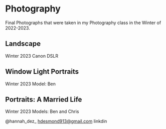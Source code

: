 # Photography

Final Photographs that were taken in my Photography class in the Winter of 2022-2023.

## Landscape 

Winter 2023 Canon DSLR 

## Window Light Portraits

Winter 2023 Model: Ben

## Portraits: A Married Life

Winter 2023 Models: Ben and Chris 

@hannah_dez_  hdesmond913@gmail.com  linkdin